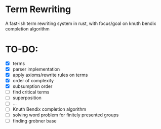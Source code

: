 # Term Rewriting 
 
 A fast-ish term rewriting system  in rust, with focus/goal on knuth bendix completion algorithm 
# TO-DO: 

- [x] terms 
- [x] parser implementation
- [x] apply axioms/rewrite rules on terms 
- [x] order of complexity 
- [x] subsumption order 
- [ ] find critical terms 
- [ ] superposition 
- [ ] ... 
- [ ] Knuth Bendix completion algorithm 
- [ ] solving word problem for finitely presented groups 
- [ ] finding grobner base 